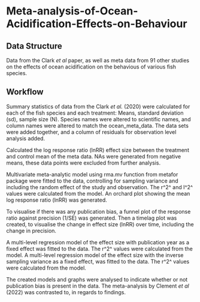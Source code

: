# Meta-analysis-of-Ocean-Acidification-Effects-on-Behaviour

## Data Structure
Data from the Clark *et al* paper, as well as meta data from 91 other studies on the effects of ocean acidification on the behavious of various fish species. 


## Workflow 
Summary statistics of data from the Clark *et al.* (2020) were calculated for each of the fish species and each treatment: Means, standard deviation (sd), sample size (N). Species names were altered to scientific names, and column names were altered to match the ocean_meta_data. 
The data sets were added together, and a column of residuals for observation level analysis added. 

Calculated the log response ratio (lnRR) effect size between the treatment and control mean of the meta data. NAs were generated from negative means, these data points were excluded from further analysis. 

Multivariate meta-analytic model using rma.mv function from metafor package were fitted to the data, controlling for sampling variance and including the random effect of the study and observation. The r^2^ and I^2^ values were calculated from the model. An orchard plot showing the mean log response ratio (lnRR) was generated. 

To visualise if there was any publication bias, a funnel plot of the response ratio against precision (1/SE) was generated. Then a timelag plot was created, to visualise the change in effect size (lnRR) over time, including the change in precision. 

A multi-level regression model of the effect size with publication year as a fixed effect was fitted to the data. The r^2^ values were calculated from the model.
A multi-level regression model of the effect size with the inverse sampling variance as a fixed effect, was fitted to the data. The r^2^ values were calculated from the model.

The created models and graphs were analysed to indicate whether or not publication bias is present in the data. The meta-analysis by Clement *et al* (2022) was contrasted to, in regards to findings.
